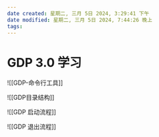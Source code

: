 ```yaml
---
date created: 星期二, 三月 5日 2024, 3:29:41 下午
date modified: 星期二, 三月 5日 2024, 7:44:26 晚上
tags: 
---
```


# GDP 3.0 学习

![[GDP-命令行工具]]

![[GDP目录结构]]

![[GDP 启动流程]]

![[GDP 退出流程]]

